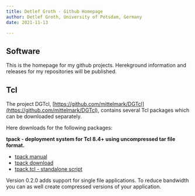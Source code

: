 ```yaml
---
title: Detlef Groth - Github Homepage
author: Detlef Groth, University of Potsdam, Germany
date: 2021-11-13

---
```


## Software

This is the homepage for my github projects. Herekground
information and releases for my repositories will be published.

## Tcl

The project DGTcl,
[https://github.com/mittelmark/DGTcl](https://github.com/mittelmark/DGTcl),
contains several Tcl packages which can be downloaded separately.

Here downloads for the following packages:

**tpack - deployment system for Tcl 8.4+ using uncompressed tar file format.**

* [tpack manual](http://htmlpreview.github.io/?https://github.com/mittelmark/DGTcl/blob/master/apps/tpack/tpack.html)
* [tpack download](https://downgit.github.io/#/home?url=https://github.com/mittelmark/DGTcl/tree/master/apps/tpack)
* [tpack.tcl - standalone script](https://raw.githubusercontent.com/mittelmark/DGTcl/master/apps/tpack/tpack.tcl)

Version 0.2.0 adds support for single file applications. To reduce bandwidth
you can as well create compressed versions of your application.

